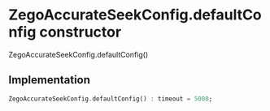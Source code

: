 


# ZegoAccurateSeekConfig.defaultConfig constructor







ZegoAccurateSeekConfig.defaultConfig()





## Implementation

```dart
ZegoAccurateSeekConfig.defaultConfig() : timeout = 5000;
```







